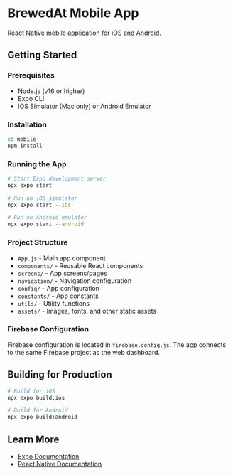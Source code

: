# BrewedAt Mobile App

React Native mobile application for iOS and Android.

## Getting Started

### Prerequisites
- Node.js (v16 or higher)
- Expo CLI
- iOS Simulator (Mac only) or Android Emulator

### Installation

```bash
cd mobile
npm install
```

### Running the App

```bash
# Start Expo development server
npx expo start

# Run on iOS simulator
npx expo start --ios

# Run on Android emulator
npx expo start --android
```

### Project Structure

- `App.js` - Main app component
- `components/` - Reusable React components
- `screens/` - App screens/pages
- `navigation/` - Navigation configuration
- `config/` - App configuration
- `constants/` - App constants
- `utils/` - Utility functions
- `assets/` - Images, fonts, and other static assets

### Firebase Configuration

Firebase configuration is located in `firebase.config.js`. The app connects to the same Firebase project as the web dashboard.

## Building for Production

```bash
# Build for iOS
npx expo build:ios

# Build for Android
npx expo build:android
```

## Learn More

- [Expo Documentation](https://docs.expo.dev/)
- [React Native Documentation](https://reactnative.dev/)
